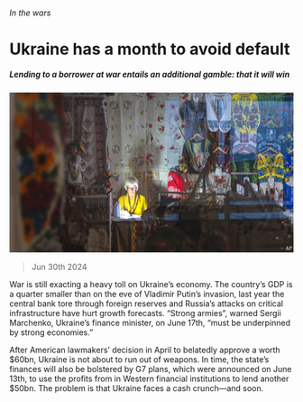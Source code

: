 ###### In the wars

# Ukraine has a month to avoid default 

##### Lending to a borrower at war entails an additional gamble: that it will win 

![image](images/20240706_FNP002.jpg) 

> Jun 30th 2024 

War is still exacting a heavy toll on Ukraine’s economy. The country’s GDP is a quarter smaller than on the eve of Vladimir Putin’s invasion, last year the central bank tore through foreign reserves and Russia’s attacks on critical infrastructure have hurt growth forecasts. “Strong armies”, warned Sergii Marchenko, Ukraine’s finance minister, on June 17th, “must be underpinned by strong economies.” 

After American lawmakers’ decision in April to belatedly approve a  worth $60bn, Ukraine is not about to run out of weapons. In time, the state’s finances will also be bolstered by G7 plans, which were announced on June 13th, to use the profits from  in Western financial institutions to lend another $50bn. The problem is that Ukraine faces a cash crunch—and soon.


